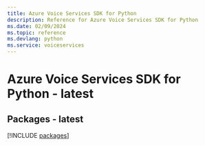 ```yaml
---
title: Azure Voice Services SDK for Python
description: Reference for Azure Voice Services SDK for Python
ms.date: 02/09/2024
ms.topic: reference
ms.devlang: python
ms.service: voiceservices
---
```

# Azure Voice Services SDK for Python - latest
## Packages - latest
[!INCLUDE [packages](voice-services-index.md)]